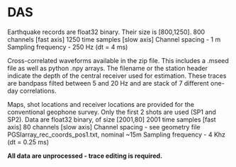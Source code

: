 # DAS

Earthquake records are float32 binary. Their size is [800,1250].
800 channels [fast axis]
1250 time samples [slow axis]
Channel spacing - 1 m
Sampling frequency - 250 Hz (dt = 4 ms)

Cross-correlated waveforms available in the zip file. This includes a .mseed file as well as python .npy arrays. The filename or the station header indicate the depth of the central receiver used for estimation. These traces are bandpass filted between 5 and 20 Hz and are stack of 7 different one-day correlations.  

Maps, shot locations and receiver locations are provided for the conventional geophone survey. Only the first 2 shots are used (SP1 and SP2). Data are float32 binary, of size [2001,80]
2001 time samples [fast axis]
80 channels [slow axis]
Channel spacing - see geometry file PGSIarray_rec_coords_pos1.txt, nominal ~15m
Sampling frequency - 4 Khz (dt = 0.25 ms)

**All data are unprocessed - trace editing is required.**
